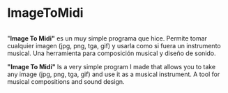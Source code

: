 # ImageToMidi

![]()

"**Image To Midi"** es un muy simple programa que hice. Permite tomar cualquier imagen (jpg, png, tga, gif) y usarla como si fuera un instrumento musical. Una herramienta para composición musical y diseño de sonido.

**"Image To Midi"** Is a very simple program I made that allows you to take any image (jpg, png, tga, gif) and use it as a musical instrument. A tool for musical compositions and sound design.

